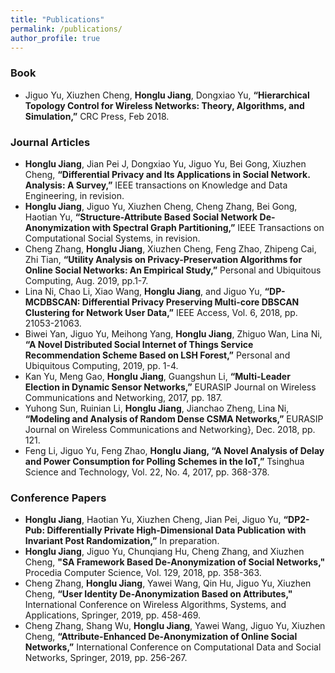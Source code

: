 ```yaml
---
title: "Publications"
permalink: /publications/
author_profile: true
---
```

### <i class="fa fa-fw fa-book" aria-hidden="true"></i> Book

* Jiguo Yu, Xiuzhen Cheng, **Honglu Jiang**, Dongxiao Yu, **“Hierarchical Topology Control for Wireless Networks: Theory, Algorithms, and Simulation,”** CRC Press, Feb 2018.

### <i class="fa fa-fw fa-book-open" aria-hidden="true"></i> Journal Articles
* **Honglu Jiang**, Jian Pei J, Dongxiao Yu, Jiguo Yu, Bei Gong, Xiuzhen Cheng, **“Differential Privacy and Its Applications in Social Network. Analysis: A Survey,”** IEEE transactions on Knowledge and Data Engineering, in revision.    
* **Honglu Jiang**, Jiguo Yu, Xiuzhen Cheng, Cheng Zhang, Bei Gong, Haotian Yu, **“Structure-Attribute Based Social Network De-Anonymization with Spectral Graph Partitioning,”** IEEE Transactions on Computational Social Systems, in revision.  
* Cheng Zhang, **Honglu Jiang**, Xiuzhen Cheng, Feng Zhao, Zhipeng Cai, Zhi Tian, **“Utility Analysis on Privacy-Preservation Algorithms for Online Social Networks: An Empirical Study,”** Personal and Ubiquitous Computing, Aug. 2019, pp.1-7.
* Lina Ni, Chao Li, Xiao Wang, **Honglu Jiang**, and Jiguo Yu, **“DP-MCDBSCAN: Differential Privacy Preserving Multi-core DBSCAN Clustering for Network User Data,”** IEEE Access, Vol. 6, 2018, pp. 21053-21063.
* Biwei Yan, Jiguo Yu, Meihong Yang, **Honglu Jiang**, Zhiguo Wan, Lina Ni, **“A Novel Distributed Social Internet of Things Service Recommendation Scheme Based on LSH Forest,”** Personal and Ubiquitous Computing, 2019, pp. 1-4.
* Kan Yu, Meng Gao, **Honglu Jiang**, Guangshun Li, **“Multi-Leader Election in Dynamic Sensor Networks,”** EURASIP Journal on Wireless Communications and Networking, 2017, pp. 187.
* Yuhong Sun, Ruinian Li, **Honglu Jiang**, Jianchao Zheng, Lina Ni, **“Modeling and Analysis of Random Dense CSMA Networks,”** EURASIP Journal on Wireless Communications and Networking}, Dec. 2018, pp. 121.
* Feng Li, Jiguo Yu, Feng Zhao, **Honglu Jiang, “A Novel Analysis of Delay and Power Consumption for Polling Schemes in the IoT,”** Tsinghua Science and Technology, Vol. 22, No. 4, 2017, pp. 368-378.

### <i class="fa fa-fw fa-book-open" aria-hidden="true"></i> Conference Papers 
* **Honglu Jiang**, Haotian Yu, Xiuzhen Cheng, Jian Pei, Jiguo Yu, **“DP2-Pub: Differentially Private High-Dimensional Data Publication with Invariant Post Randomization,”** In preparation. 
* **Honglu Jiang**, Jiguo Yu, Chunqiang Hu, Cheng Zhang, and Xiuzhen Cheng, **"SA Framework Based De-Anonymization of Social Networks,"** Procedia Computer Science, Vol. 129, 2018, pp. 358-363.
* Cheng Zhang, **Honglu Jiang**, Yawei Wang, Qin Hu, Jiguo Yu, Xiuzhen Cheng, **“User Identity De-Anonymization Based on Attributes,"** International Conference on Wireless Algorithms, Systems, and Applications, Springer, 2019, pp. 458-469. 
* Cheng Zhang, Shang Wu, **Honglu Jiang**, Yawei Wang, Jiguo Yu, Xiuzhen Cheng, **“Attribute-Enhanced De-Anonymization of Online Social Networks,”** International Conference on Computational Data and Social Networks, Springer, 2019, pp. 256-267.

